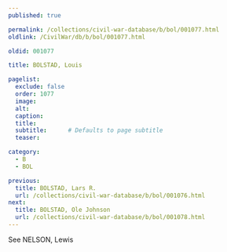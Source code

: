 ```yaml
---
published: true

permalink: /collections/civil-war-database/b/bol/001077.html
oldlink: /CivilWar/db/b/bol/001077.html

oldid: 001077

title: BOLSTAD, Louis

pagelist:
  exclude: false
  order: 1077
  image: 
  alt:
  caption:
  title:
  subtitle:      # Defaults to page subtitle
  teaser:

category: 
  - B 
  - BOL

previous:
  title: BOLSTAD, Lars R.
  url: /collections/civil-war-database/b/bol/001076.html  
next:
  title: BOLSTAD, Ole Johnson
  url: /collections/civil-war-database/b/bol/001078.html   
---
```

See NELSON, Lewis